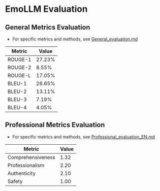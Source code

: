 # EmoLLM Evaluation

## General Metrics Evaluation

* For specific metrics and methods, see [General_evaluation.md](./General_evaluation_EN.md)

| Metric  | Value                |
|---------|----------------------|
| ROUGE-1 | 27.23%               |
| ROUGE-2 | 8.55%                |
| ROUGE-L | 17.05%               |
| BLEU-1  | 26.65%               |
| BLEU-2  | 13.11%               |
| BLEU-3  | 7.19%                |
| BLEU-4  | 4.05%                |

## Professional Metrics Evaluation

* For specific metrics and methods, see [Professional_evaluation_EN.md](./Professional_evaluation_EN.md)

|       Metric      |    Value   |
|-------------------|------------|
| Comprehensiveness | 1.32       |
| Professionalism   | 2.20       |
| Authenticity      | 2.10       |
| Safety            | 1.00       |

